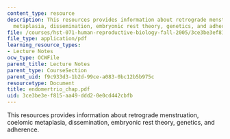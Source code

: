```yaml
---
content_type: resource
description: This resources provides information about retrograde menstruation, coelomic
  metaplasia, dissemination, embryonic rest theory, genetics, and adherence.
file: /courses/hst-071-human-reproductive-biology-fall-2005/3ce3be3ef815aa49ddd20e0cd442cbfb_endomertrio_chap.pdf
file_type: application/pdf
learning_resource_types:
- Lecture Notes
ocw_type: OCWFile
parent_title: Lecture Notes
parent_type: CourseSection
parent_uid: f9c933d3-1b2d-99ce-a083-0bc12b5b975c
resourcetype: Document
title: endomertrio_chap.pdf
uid: 3ce3be3e-f815-aa49-ddd2-0e0cd442cbfb
---
```

This resources provides information about retrograde menstruation, coelomic metaplasia, dissemination, embryonic rest theory, genetics, and adherence.

